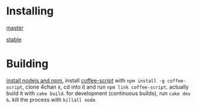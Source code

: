# Installing

[master](https://github.com/aeosynth/4chan-x/raw/master/4chan_x.user.js)

[stable](https://github.com/aeosynth/4chan-x/raw/stable/4chan_x.user.js)

# Building

[install nodejs and npm](https://github.com/joyent/node/wiki/Installation),
install [coffee-script](https://github.com/jashkenas/coffee-script/) with
`npm install -g coffee-script`, clone 4chan x, cd into it and run
`npm link coffee-script`. actually build it with `cake build`. for development
(continuous builds), run `cake dev &`.  kill the process with `killall node`.
